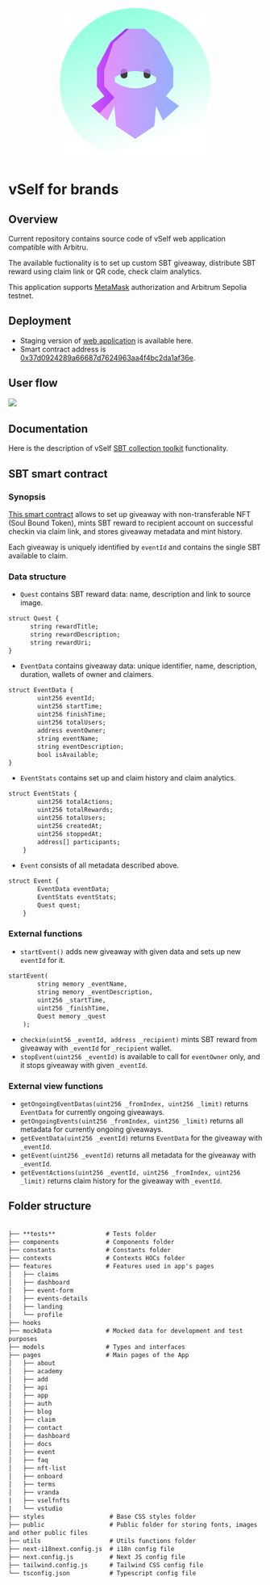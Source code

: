 <p align="center">
  <img src="brands.png" alt="Vself Ninja"/>
</p>


# vSelf for brands

## Overview 

Current repository contains source code of vSelf web application compatible with Arbitru.

The available fuctionality is to set up custom SBT giveaway, distribute SBT reward using claim link or QR code, check claim analytics.   

This application supports [MetaMask](https://metamask.io/) authorization and Arbitrum Sepolia testnet.

## Deployment

- Staging version of [web application](https://brands.vself.app/) is available here. 
- Smart contract address is [0x37d0924289a66687d7624963aa4f4bc2da1af36e](https://suite.camino.network/explorer/columbus/c-chain/address/0x37d0924289a66687d7624963aa4f4bc2da1af36e).

## User flow 
![](https://github.com/vself-project/vself-brands/blob/main/309.png)

## Documentation

Here is the description of vSelf [SBT collection toolkit](https://vself-project.gitbook.io/vself-project-documentation/sbt-collection-toolkit) functionality.

## SBT smart contract

### Synopsis

[This smart contract](https://github.com/vself-project/vself-brands/blob/main/contracts/contracts/Events.sol) allows to set up giveaway with non-transferable NFT (Soul Bound Token), mints SBT reward to recipient account on successful checkin via claim link, and stores giveaway metadata and mint history. 

Each giveaway is uniquely identified by `eventId` and contains the single SBT available to claim.

### Data structure

- `Quest` contains SBT reward data: name, description and link to source image.

```
struct Quest {
      string rewardTitle;
      string rewardDescription;
      string rewardUri;
}
```

- `EventData` contains giveaway data: unique identifier, name, description, duration, wallets of owner and claimers.
```
struct EventData {
        uint256 eventId;
        uint256 startTime;
        uint256 finishTime;
        uint256 totalUsers;
        address eventOwner;
        string eventName;
        string eventDescription;
        bool isAvailable;
}
```

- `EventStats` contains set up and claim history and claim analytics.
```
struct EventStats {
        uint256 totalActions;
        uint256 totalRewards;
        uint256 totalUsers;
        uint256 createdAt;
        uint256 stoppedAt;
        address[] participants;
    }
```

- `Event` consists of all metadata described above.
```
struct Event {
        EventData eventData;
        EventStats eventStats;
        Quest quest;
    }
```
### External functions
- `startEvent()` adds new giveaway with given data and sets up new `eventId` for it.
```
startEvent(
        string memory _eventName,
        string memory _eventDescription,
        uint256 _startTime,
        uint256 _finishTime,
        Quest memory _quest
    );
```

- `checkin(uint56 _eventId, address _recipient)` mints SBT reward from giveaway with `_eventId` for `_recipient` wallet.
- `stopEvent(uint256 _eventId)` is available to call for `eventOwner` only, and it stops giveaway with given `_eventId`. 

### External view functions
- `getOngoingEventDatas(uint256 _fromIndex, uint256 _limit)` returns `EventData` for currently ongoing giveaways.
- `getOngoingEvents(uint256 _fromIndex, uint256 _limit)` returns all metadata for currently ongoing giveaways.
- `getEventData(uint256 _eventId)` returns `EventData` for the giveaway with `_eventId`.
- `getEvent(uint256 _eventId)` returns all metadata for the giveaway with `_eventId`.
- `getEventActions(uint256 _eventId, uint256 _fromIndex, uint256 _limit)` returns claim history for the giveaway with `_eventId`.

## Folder structure

```

├── **tests**              # Tests folder
├── components             # Components folder
├── constants              # Constants folder
├── contexts               # Contexts HOCs folder
├── features               # Features used in app's pages
│   ├── claims
│   ├── dashboard
│   ├── event-form
│   ├── events-details
│   ├── landing
│   └── profile
├── hooks
├── mockData               # Mocked data for development and test purposes
├── models                 # Types and interfaces
├── pages                  # Main pages of the App
│   ├── about
│   ├── academy
│   ├── add
│   ├── api
│   ├── app
│   ├── auth
│   ├── blog
│   ├── claim
│   ├── contact
│   ├── dashboard
│   ├── docs
│   ├── event
│   ├── faq
│   ├── nft-list
│   ├── onboard
│   ├── terms
│   ├── vranda
|   ├── vselfnfts
|   └── vstudio
├── styles                  # Base CSS styles folder
├── public                  # Public folder for storing fonts, images and other public files
├── utils                   # Utils functions folder
├── next-i18next.config.js  # i18n config file
├── next.config.js          # Next JS config file
├── tailwind.config.js      # Tailwind CSS config file
└── tsconfig.json           # Typescript config file
```
